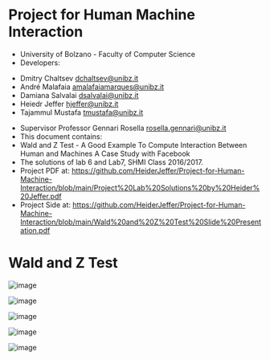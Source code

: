 # Project for Human Machine Interaction
* University of Bolzano - Faculty of Computer Science
* Developers:
- Dmitry Chaltsev dchaltsev@unibz.it 
- André Malafaia amalafaiamarques@unibz.it
- Damiana Salvalai dsalvalai@unibz.it
- Heiedr Jeffer hjeffer@unibz.it
- Tajammul Mustafa tmustafa@unibz.it

* Supervisor Professor Gennari Rosella rosella.gennari@unibz.it
* This document contains:
* Wald and Z Test - A Good Example To Compute Interaction Between Human and Machines A Case Study with Facebook
* The solutions of lab 6 and Lab7, SHMI Class 2016/2017.
* Project PDF at: https://github.com/HeiderJeffer/Project-for-Human-Machine-Interaction/blob/main/Project%20Lab%20Solutions%20by%20Heider%20Jeffer.pdf
* Project Side at: https://github.com/HeiderJeffer/Project-for-Human-Machine-Interaction/blob/main/Wald%20and%20Z%20Test%20Slide%20Presentation.pdf

#  Wald and Z Test

![image](https://github.com/HeiderJeffer/Project-for-Human-Machine-Interaction/blob/main/image/1.PNG)

![image](https://github.com/HeiderJeffer/Project-for-Human-Machine-Interaction/blob/main/image/2.PNG)

![image](https://github.com/HeiderJeffer/Project-for-Human-Machine-Interaction/blob/main/image/3.PNG)

![image](https://github.com/HeiderJeffer/Project-for-Human-Machine-Interaction/blob/main/image/4.PNG)

![image](https://github.com/HeiderJeffer/Project-for-Human-Machine-Interaction/blob/main/image/5.PNG)
